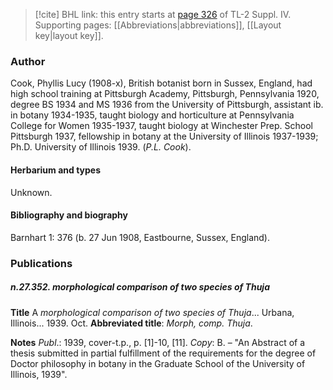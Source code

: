 > [!cite] BHL link: this entry starts at [page 326](https://www.biodiversitylibrary.org/item/103860#page/336/mode/1up) of TL-2 Suppl. IV.
> Supporting pages: [[Abbreviations|abbreviations]], [[Layout key|layout key]].

### Author

Cook, Phyllis Lucy (1908-x), British botanist born in Sussex, England, had high school training at Pittsburgh Academy, Pittsburgh, Pennsylvania 1920, degree BS 1934 and MS 1936 from the University of Pittsburgh, assistant ib. in botany 1934-1935, taught biology and horticulture at Pennsylvania College for Women 1935-1937, taught biology at Winchester Prep. School Pittsburgh 1937, fellowship in botany at the University of Illinois 1937-1939; Ph.D. University of Illinois 1939. (*P.L. Cook*).

#### Herbarium and types

Unknown.

#### Bibliography and biography

Barnhart 1: 376 (b. 27 Jun 1908, Eastbourne, Sussex, England).

### Publications

##### n.27.352. morphological comparison of two species of Thuja

**Title**
A *morphological comparison of two species of Thuja*... Urbana, Illinois... 1939. Oct.
**Abbreviated title**: *Morph, comp. Thuja*.

**Notes**
*Publ*.: 1939, cover-t.p., p. \[1\]-10, \[11\]. *Copy*: B. – "An Abstract of a thesis submitted in partial fulfillment of the requirements for the degree of Doctor philosophy in botany in the Graduate School of the University of Illinois, 1939".


